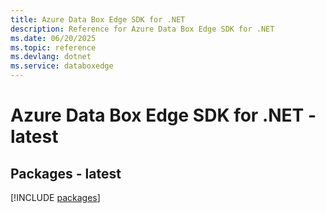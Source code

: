 ```yaml
---
title: Azure Data Box Edge SDK for .NET
description: Reference for Azure Data Box Edge SDK for .NET
ms.date: 06/20/2025
ms.topic: reference
ms.devlang: dotnet
ms.service: databoxedge
---
```

# Azure Data Box Edge SDK for .NET - latest
## Packages - latest
[!INCLUDE [packages](data-box-edge-index.md)]